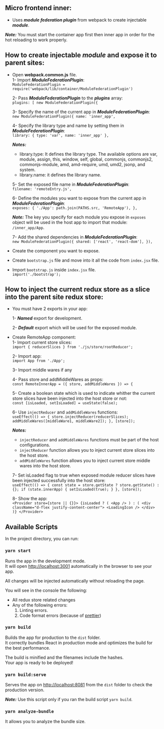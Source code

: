 ## Micro frontend inner:

- Uses ***module federation plugin*** from webpack to create injectable ***module***.

**_Note:_** You must start the container app first then inner app in order for the hot reloading to work properly.

## How to create injectable ***module*** and expose it to parent sites:

- Open **webpack.common.js** file.<br>
    1- Import ***ModuleFederationPlugin***:<br>
    `ModuleFederationPlugin = require('webpack/lib/container/ModuleFederationPlugin')`
    
    2- Pass ***ModuleFederationPlugin*** to the ***plugins*** array:<br>
    `plugins: [
                new ModuleFederationPlugin({`
                
    3- Specify the name of the current app in ***ModuleFederationPlugin***:<br>
    `new ModuleFederationPlugin({
        name: 'inner_app',`
        
    4- Specify the library type and name by setting them in ***ModuleFederationPlugin***:<br>
    `library: { type: 'var', name: 'inner_app' },`<br>
        
     **_Notes:_** 
     - library.type: It defines the library type. The available options are var,
       module, assign, this, window, self, global, commonjs, commonjs2, commonjs-module,
       amd, amd-require, umd, umd2, jsonp, and system.
     - library.name: it defines the library name.
        
    5- Set the exposed file name in ***ModuleFederationPlugin***:<br>
    `filename: 'remoteEntry.js',`
    
    6- Define the modules you want to expose from the current app in ***ModuleFederationPlugin***:<br>
    `exposes: {
        './App': path.join(PATHS.src, 'RemoteApp'),
    },`
    
    **_Note:_** The key you specify for each module you expose in `exposes` object
     will be used in the host app to import that module: `/inner_app/App`.
    
    7- Add the shared dependencies in ***ModuleFederationPlugin***:<br>
        `new ModuleFederationPlugin({
            shared: ['react', 'react-dom'],
        }),`
 	
- Create the component you want to expose.
- Create `bootstrap.js` file and move into it all the code from `index.jsx` file.
- Import `bootstrap.js` inside `index.jsx` file.<br>
`import('./bootstrap');`


## How to inject the current redux store as a slice into the parent site redux store:

- You must have 2 exports in your app:

    1- ***Named*** export for development.
    
    2- ***Default*** export which will be used for the exposed module.
    
- Create RemoteApp component:<br>
    1- Import current store slices:<br>
         `import { reducerSlices } from './js/store/rootReducer';`
         
    2- Import app:<br>
         `import App from './App';`
         
    3- Import middle wares if any
    
    4- Pass store and addMiddleWares as props:<br>
        `const RemoteInnerApp = ({
        	store,
        	addMiddleWares
        }) => {`
        
    5- Create a boolean state which is used to indicate whither the current store slices have been injected into the host store or not:<br>
        `const [isLoaded, setIsLoaded] = useState(false);`
        
    6- Use `injectReducer` and `addMiddleWares` functions:<br>
        `useEffect(() => {
        		store.injectReducer(reducerSlices);
        		addMiddleWares([middleWare1, middleWare2]);
        	}, [store]);`<br>
        	
    **_Notes:_** 
     - `injectReducer` and `addMiddleWares` functions must be part of the host configurations.     
     - `injectReducer` function allows you to inject current store slices into the host store.     
     - `addMiddleWares` function allows you to inject current store middle wares into the host store.
    
    7- Set isLoaded flag to true when exposed module reducer slices have been injected successfully into the host store:<br>
        `useEffect(() => {
    		const state = store.getState ? store.getState() : {};
    		if (state.innerApp) {
    			setIsLoaded(true);
    		}
    	}, [store]);`
    
    8- Show the app:<br>
        `<Provider store={store || {}}>
            {isLoaded ? (
                <App />
            ) : (
                <div className="d-flex justify-content-center">
                    <LoadingIcon />
                </div>
            )}
        </Provider>`
    

## Available Scripts

In the project directory, you can run:

### `yarn start`

Runs the app in the development mode.<br>
It will open [http://localhost:3001](http://localhost:3001) automatically in the browser to see your app.

All changes will be injected automatically without reloading the page.<br>

You will see in the console the following:

- All redux store related changes
- Any of the following errors:
  1. Linting errors.
  2. Code format errors (because of [prettier](https://prettier.io/))

### `yarn build`

Builds the app for production to the `dist` folder.<br>
It correctly bundles React in production mode and optimizes the build for the best performance.

The build is minified and the filenames include the hashes.<br>
Your app is ready to be deployed!

### `yarn build:serve`

Serves the app on [http://localhost:8081](http://localhost:8081) from the `dist` folder to check the production version.

**_Note:_** Use this script only if you ran the build script `yarn build`.

### `yarn analyze-bundle`

It allows you to analyze the bundle size.
